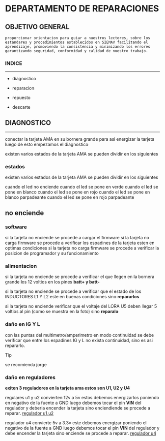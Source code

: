# DEPARTAMENTO DE REPARACIONES
## OBJETIVO GENERAL
    proporcionar orientacion para guiar a nuestros lectores, sobre los estandares y procedimientos establecidos en SIEMAV facilitando el aprendizaje, promoviendo la consistencia y minimizando los errores garantizando seguridad, conformidad y calidad de nuestro trabajo.

### INDICE
---
- diagnostico

- reparacion

- repuesto 

- descarte

## DIAGNOSTICO
---
conectar la tarjeta AMA en su bornera grande para asi energizar la tarjeta luego de esto empezamos el diagnostico

existen varios estados de la tarjeta AMA se pueden dividir en los siguientes 

### estados
existen varios estados de la tarjeta AMA se pueden dividir en los siguientes 

cuando el led no enciende 
cuando el led se pone en verde 
cuando el led se pone en blanco
cuando el led se pone en rojo 
cuando el led se pone en blanco parpadeante
cuando el led se pone en rojo parpadeante

## no enciende 

### software
si la tarjeta no enciende se procede a cargar el firmware
si la tarjeta no carga firmware se procede a verificar los espadines de la tarjeta esten en optimas condiciones
si la tarjeta no carga firmware se procede a verificar la posicion de programador y su funcionamiento

### alimentacion

si la tarjeta no enciende se procede a verificar el que llegen en la bornera grande los 12 voltios en los pines **batt+ y batt-**

si la tarjeta no enciende se procede a verificar que el estado de los INDUCTORES L1 Y L2 este en buenas condiciones sino **repararlos**

si la tarjeta no enciende verificar que el voltaje del LORA U5 deben llegar 5 voltios al pin (como se muestra en la foto) sino **reparalo**


### daño en IG Y L
con las puntas del multimetro/amperimetro en modo continuidad se debe verificar que entre los espadines IG y L no exista continuidad, sino es asi repararlo. 

> [!TIP] 
> se recomienda jorge 

### daño en reguladores 
**exiten 3 reguladores en la tarjeta ama estos son U1, U2 y U4**

regulares u1 y u2 convierten 12v a 5v estos debemos energizarlos poniendo en negativo de la fuente a GND luego debemos tocar el pin **VIN** del regulador y deberia encender la tarjeta sino enciendiende se procede a reparar.
[regulador u1,u2](https://github.com/jfuentesm1/proyecto-manuales/blob/main/img/u1%20y%20u2%20ama.jpg)

regulador u4 convierte 5v a 3.3v este debemos energizar poniendo el negativo de la fuente a GND luego debemos tocar el pin **VIN** del regulador y debe encender la tarjeta sino enciende se procede a reparar.
[regulador u4](https://github.com/jfuentesm1/proyecto-manuales/blob/main/img/u4%20ama.jpg)




























